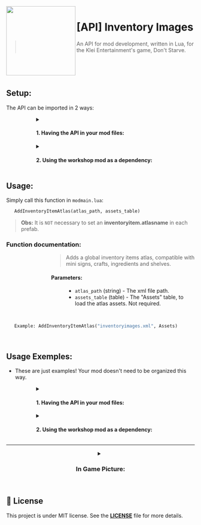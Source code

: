 [API_download]: https://github.com/diogo-webber/API-inventory-images/releases/latest/download/inv_images_API.lua
[mod_workshop]: https://steamcommunity.com/sharedfiles/filedetails/?id=2840451757



<img src="https://steamuserimages-a.akamaihd.net/ugc/1901100139831031404/934667EB9D759355529C3D93C0532B9F007217C8/" align="left" width="185px"/>

# [API] Inventory Images

> An API for mod development, written in Lua, for the Klei Entertainment's game, Don't Starve.

<br><br><br>



## Setup:

The API can be imported in 2 ways:

<dl><dd><dl><dd><dl>
<details>

<summary><h4>1. Having the API in your mod files:</h4></summary>
  
  <dl><dd><dl><dd>

  1. [**Download**][API_download] the API file.
  2. Put the downloaded file in your mod files.

  3. Import it with the `modimport` function.
    
<dl><dd><dl><dd><dl><dd><dl>

  ```py
    modimport("path/to/inv_images_API.lua")
  ```
  
</dl></dd></dl></dd></dl></dd></dl>
  
</dd></dl></dd></dl>

</details><details>
<summary><h4> 2. Using the workshop mod as a dependency:</summary></h4>
  
  <dl><dd><dl><dd>
  
  1. Add the [**mod**][mod_workshop] as a dependency on your mod's workshop page.

<dl><dd><dl><dd><dl><dd><dl>
      
<img src="https://i.imgur.com/8KUNTM9.png" width="25%"/>
    
</dl></dd></dl></dd></dl></dd></dl>
    
  2. Import it with the `modimport` function.
    
<dl><dd><dl><dd><dl><dd><dl>
  
```py
  modimport("../workshop-2840451757/inv_images_API.lua")
```
<br>

Handling possible errors: (recommended)
```lua
local _G = GLOBAL

local success = _G.pcall(modimport, "../workshop-2840451757/inv_images_API.lua")

if success then
    -- API calls.

else
    --> Show a warning if the file don't exist.
    local PopupDialogScreen = _G.require "screens/popupdialog"
    local API_mod_url = "steam://openurl/https://steamcommunity.com"..
                        "/sharedfiles/filedetails/?id=2840451757"
    
    _G.API_warning_showed = _G.rawget(_G, API_warning_showed) or false

    if not _G.API_warning_showed then
        AddGlobalClassPostConstruct("screens/mainscreen", "MainScreen", function(self)
            local _OnBecomeActive = self.OnBecomeActive
            function self:OnBecomeActive()
                _OnBecomeActive(self)

                if not _G.API_warning_showed then
                    _G.API_warning_showed = true

                    local popup = PopupDialogScreen(
                        _G.KnownModIndex:GetModFancyName(modname).." Warning", 
                        "The mod needs the \"[API] Inventory Images\" mod downloaded!",
                        {
                            {text="Ok", cb = function() _G.TheFrontEnd:PopScreen() end},
                            {text="Download It", cb = function() _G.VisitURL(API_mod_url) end}
                        }
                    )

                    popup.title:SetPosition(0, 60, 0)
                    popup.text:SetPosition(0, -50, 0)

                    _G.TheFrontEnd:PushScreen(popup)
                end
            end
        end)
    end
end
```
  
</dl></dd></dl></dd></dl></dd></dl>
    
<br>
    
  `Obs:` This method is good for keeping the API up to date.
    
<br>
  
</details>
    
</dd></dl></dd></dl>
  
</dl></dd></dl></dd></dl>



## Usage:

Simply call this function in `modmain.lua`:

```py
   AddInventoryItemAtlas(atlas_path, assets_table)
```

> **Obs:** It is `NOT` necessary to set an **inventoryitem.atlasname** in each prefab.

### Function documentation:

<dl><dd><dl><dd><dl><dd>

<blockquote>Adds a global inventory items atlas, compatible with mini signs, crafts, ingredients and shelves.</blockquote>


#### **Parameters:**

  <dl><dd>
    
- `atlas_path` (string) -  The xml file path.
- `assets_table` (table) - The "Assets" table, to load the atlas assets. Not required.
  </dd></dl>

</dd></dl></dd></dl></dd></dl>

 <br>
 
 ```py
    Example: AddInventoryItemAtlas("inventoryimages.xml", Assets)
```
<br>

## Usage Exemples: 

- These are just examples! Your mod doesn't need to be organized this way.

<dl><dd><dl><dd><dl>
<details>

<summary><h4>1. Having the API in your mod files:</h4></summary>
  
  <dl><dd><dl><dd>

  It also demonstrates the use of the `AddInventoryItemAtlas` load assets feature.

  ```py
📁 mod_folder/
    📁 images/
        📄 itemicons.xml
        🌆 itemicons.tex
        
    📁 scripts/
        📄 inv_images_API.lua
        
    📄 modmain.lua
        >> modimport("scripts/inv_images_API.lua")
        >> Assets = {...}
        >> AddInventoryItemAtlas("images/itemicons.xml", Assets)
```
  
</dd></dl></dd></dl>

</details><details>
<summary><h4> 2. Using the workshop mod as a dependency:</summary></h4>
  
  <dl><dd><dl><dd>
  
  It also demonstrates the `NOT` use of `AddInventoryItemAtlas` load assets feature. Notice the `ATLAS_BUILD` asset.
    
```py
📁 mod_folder/
    📁 images/
        📄 myinventoryimages.xml
        🌆 myinventoryimages.tex
        
    📄 modmain.lua
        >> Assets = {
              Asset("ATLAS", "images/myinventoryimages.xml"),
              Asset("IMAGE", "images/myinventoryimages.tex"),
              Asset("ATLAS_BUILD", "images/myinventoryimages.xml", 256),
           }
        
        >> modimport("../workshop-2840451757/inv_images_API.lua")
        >> AddInventoryItemAtlas("images/myinventoryimages.xml")
```
   
<br>
  
</details>
    
</dd></dl></dd></dl>
  
</dl></dd></dl></dd></dl>

<hr>

<details><summary align="center"><h3>In Game Picture:</h3></summary>

<p align="center">
  <img src="https://steamuserimages-a.akamaihd.net/ugc/1901100139830286204/6E2494D49D532FB78E893583322CC68AA9506A83/" alt="Preview Image" width=70%/>
</p>

</details>
<br>

## 📜 License
This project is under MIT license. See the [**LICENSE**](LICENSE) file for more details.
